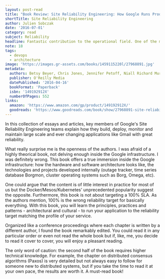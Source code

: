 ```yaml
---
layout: post-read
title: "Book Review: Site Reliability Engineering: How Google Runs Production Systems"
shortTitle: Site Reliability Engineering
author: Julien Sobczak
date: '2016-07-01'
category: read
subject: Reliability
headline: Fantastic contribution to the operational field. One of the most important book published the last years
note: 18
tags:
  - devops
  - architecture
image: 'https://images.gr-assets.com/books/1459115220l/27968891.jpg'
metadata:
  authors: Betsy Beyer, Chris Jones, Jennifer Petoff, Niall Richard Murphy
  publisher: O'Reilly Media
  datePublished: '2016-04-16'
  bookFormat: 'Paperback'
  isbn: '149192912X'
  numberOfPages: 552
links:
  amazon: 'https://www.amazon.com/gp/product/149192912X/'
  goodreads: 'https://www.goodreads.com/book/show/27968891-site-reliability-engineering'
---
```


In this collection of essays and articles, key members of Google's Site Reliability Engineering teams explain how they build, deploy, monitor and maintain large scale and ever changing applications like Gmail with great reliability.

What really surprise me is the openness of the authors. I was afraid of a highly theorical book, not delving enough inside the Google infrastructure. I was definitely wrong. This book offers a true immersion inside the Google infrastructure: how the hardware and software architecture looks like, the technologies and projects developed internally (outage tracker, time series database Borgmon, cluster operating systems such as Borg, Omega, etc).

One could argue that the content is of little interest in practice for most of us but the Docker/Mesos/Kubernetes' unprecedented popularity suggest the opposite. Furthermore, this book is not about targeting a 100% SLA. As the authors mention, 100% is the wrong reliability target for basically everything. With this book, you will learn the principles, practices and patterns - architectural and cultural - to run your application to the reliability target matching the profile of your service.

Organized like a conference proceedings where each chapter is written by a different author, I found the book remarkably edited. You could read it in any particular order or even not read the whole book but if, like, me, you decide to read it cover to cover, you will enjoy a pleasant reading.

The only word of caution: the second half of the book requires higher technical knowledge. For example, the chapter on distributed consensus algorithms (Paxos) is very detailed but not always easy to follow for someone new to distributed systems, but if you take the time to read it at your own pace, the results are worth it. A must-read book!
